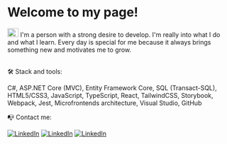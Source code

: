 
# Welcome to my page! 

<img src="https://emojis.slackmojis.com/emojis/images/1494533524/2240/programmer.gif?1494533524" width="25" height=20/> I'm a person with a strong desire to develop. I'm really into what I do and what I learn. Every day is special for me because it always brings something new and motivates me to grow.

</br>
🛠️ Stack and tools:

C#, ASP.NET Core (MVC),
Entity Framework Core,
SQL (Transact-SQL),
HTML5/CSS3,
JavaScript,
TypeScript,
React,
TailwindCSS,
Storybook,
Webpack,
Jest,
Microfrontends architecture,
Visual Studio, GitHub


📭 Contact me:

[![LinkedIn](https://img.shields.io/badge/-LinkedIn-blue?logo=linkedin)](https://www.linkedin.com/in/yurii-yanovitsky/)
[![LinkedIn](https://img.shields.io/badge/-Telegram-blue?logo=telegram)](https://t.me/yurii_yanovitsky)
[![LinkedIn](https://img.shields.io/badge/-yanovitsky1998@gmail.com-green?logo=gmail)](mailto:yanovitsky1998@gmail.com)
